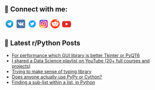 ## 🔎 Connect with me:
[<img src="https://github.com/bullbesh/bullbesh/blob/main/images/Telegram.png" width="32" height="32" />](https://t.me/bullbesh)
[<img src="https://github.com/bullbesh/bullbesh/blob/main/images/VK.png" width="32" height="32" />](https://vk.com/bullbesh)
[<img src="https://github.com/bullbesh/bullbesh/blob/main/images/Twitter.png" width="32" height="32" />](https://twitter.com/bullbesh1)
[<img src="https://github.com/bullbesh/bullbesh/blob/main/images/Instagram.png" width="32" height="32" />](https://www.instagram.com/bullbesh)
[<img src="https://github.com/bullbesh/bullbesh/blob/main/images/Reddit.png" width="32" height="32" />](https://www.reddit.com/user/bullbesh)
[<img src="https://github.com/bullbesh/bullbesh/blob/main/images/YouTube.png" width="32" height="32" />](https://www.youtube.com/channel/UCtfjRs6uzgq5mfm8S06WTcg)

## 📕 Latest r/Python Posts
<!-- BLOG-POST-LIST:START -->
- [For performance which GUI library is better Tkinter or PyQT6](https://www.reddit.com/r/Python/comments/1bscpeg/for_performance_which_gui_library_is_better/)
- [I shared a Data Science playlist on YouTube &lpar;20+ full courses and projects&rpar;](https://www.reddit.com/r/Python/comments/1bsb8c7/i_shared_a_data_science_playlist_on_youtube_20/)
- [Trying to make sense of typing library](https://www.reddit.com/r/Python/comments/1bs8qpd/trying_to_make_sense_of_typing_library/)
- [Does anyone actually use PyPy or Cython?](https://www.reddit.com/r/Python/comments/1bs7mv1/does_anyone_actually_use_pypy_or_cython/)
- [Finding a sub-list within a list, in Python](https://www.reddit.com/r/Python/comments/1bs66pk/finding_a_sublist_within_a_list_in_python/)
<!-- BLOG-POST-LIST:END -->
